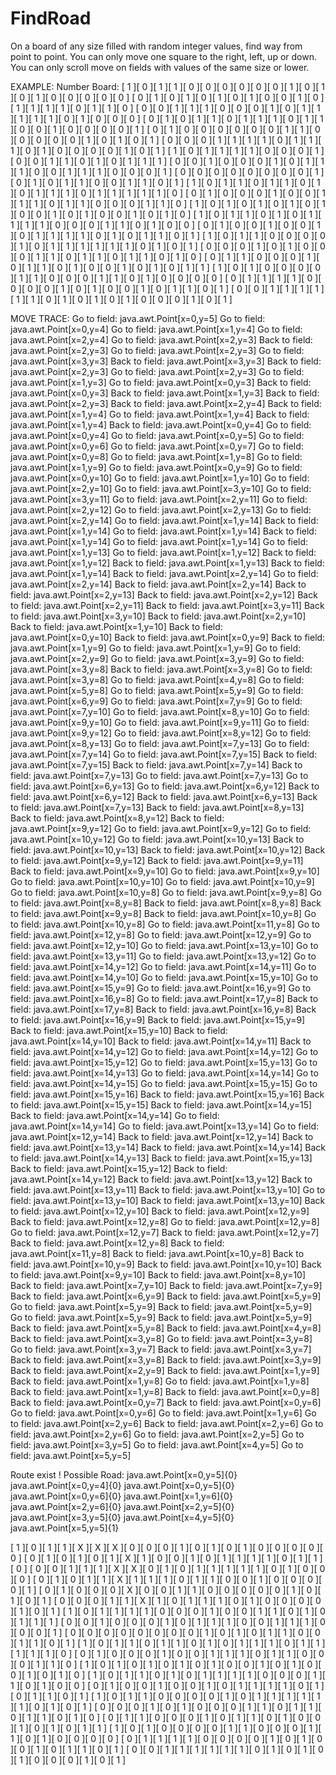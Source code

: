 # FindRoad
On a board of any size filled with random integer values, find way from point to point.
You can only move one square to the right, left, up or down. 
You can only scroll move on fields with values of the same size or lower.

EXAMPLE:
Number Board:
[ 1 ][ 0 ][ 1 ][ 1 ][ 0 ][ 0 ][ 0 ][ 0 ][ 0 ][ 0 ][ 1 ][ 0 ][ 1 ][ 0 ][ 1 ][ 0 ][ 0 ][ 0 ][ 0 ][ 0 ]
[ 0 ][ 1 ][ 0 ][ 1 ][ 0 ][ 1 ][ 0 ][ 1 ][ 0 ][ 0 ][ 1 ][ 0 ][ 1 ][ 1 ][ 1 ][ 1 ][ 0 ][ 1 ][ 1 ][ 0 ]
[ 0 ][ 0 ][ 1 ][ 1 ][ 1 ][ 0 ][ 0 ][ 0 ][ 1 ][ 0 ][ 1 ][ 1 ][ 1 ][ 1 ][ 1 ][ 0 ][ 1 ][ 0 ][ 0 ][ 0 ]
[ 0 ][ 1 ][ 0 ][ 1 ][ 1 ][ 0 ][ 1 ][ 1 ][ 1 ][ 0 ][ 1 ][ 1 ][ 0 ][ 0 ][ 1 ][ 0 ][ 0 ][ 0 ][ 0 ][ 1 ]
[ 0 ][ 1 ][ 0 ][ 0 ][ 0 ][ 0 ][ 0 ][ 0 ][ 1 ][ 1 ][ 0 ][ 0 ][ 0 ][ 0 ][ 0 ][ 1 ][ 0 ][ 1 ][ 0 ][ 1 ]
[ 0 ][ 0 ][ 0 ][ 1 ][ 1 ][ 1 ][ 1 ][ 0 ][ 1 ][ 1 ][ 1 ][ 0 ][ 1 ][ 0 ][ 0 ][ 0 ][ 0 ][ 1 ][ 0 ][ 1 ]
[ 1 ][ 0 ][ 1 ][ 1 ][ 1 ][ 1 ][ 0 ][ 0 ][ 0 ][ 1 ][ 0 ][ 0 ][ 1 ][ 1 ][ 0 ][ 1 ][ 0 ][ 1 ][ 1 ][ 1 ]
[ 0 ][ 0 ][ 1 ][ 0 ][ 0 ][ 0 ][ 1 ][ 0 ][ 1 ][ 1 ][ 1 ][ 0 ][ 0 ][ 1 ][ 1 ][ 1 ][ 0 ][ 0 ][ 0 ][ 1 ]
[ 0 ][ 0 ][ 0 ][ 0 ][ 0 ][ 0 ][ 0 ][ 0 ][ 1 ][ 0 ][ 1 ][ 0 ][ 1 ][ 1 ][ 0 ][ 0 ][ 1 ][ 1 ][ 0 ][ 1 ]
[ 1 ][ 0 ][ 1 ][ 1 ][ 0 ][ 1 ][ 1 ][ 0 ][ 1 ][ 0 ][ 1 ][ 1 ][ 1 ][ 0 ][ 1 ][ 1 ][ 1 ][ 1 ][ 1 ][ 0 ]
[ 0 ][ 1 ][ 0 ][ 0 ][ 0 ][ 1 ][ 0 ][ 0 ][ 1 ][ 1 ][ 1 ][ 0 ][ 1 ][ 1 ][ 0 ][ 0 ][ 0 ][ 1 ][ 1 ][ 0 ]
[ 1 ][ 0 ][ 1 ][ 0 ][ 1 ][ 0 ][ 1 ][ 0 ][ 1 ][ 0 ][ 0 ][ 1 ][ 0 ][ 1 ][ 0 ][ 0 ][ 1 ][ 0 ][ 1 ][ 0 ]
[ 1 ][ 0 ][ 1 ][ 1 ][ 0 ][ 1 ][ 0 ][ 1 ][ 1 ][ 1 ][ 1 ][ 0 ][ 0 ][ 0 ][ 1 ][ 1 ][ 0 ][ 1 ][ 0 ][ 0 ]
[ 0 ][ 1 ][ 0 ][ 0 ][ 1 ][ 0 ][ 0 ][ 1 ][ 0 ][ 1 ][ 1 ][ 1 ][ 1 ][ 0 ][ 1 ][ 0 ][ 1 ][ 1 ][ 0 ][ 1 ]
[ 1 ][ 0 ][ 1 ][ 1 ][ 0 ][ 0 ][ 0 ][ 0 ][ 1 ][ 0 ][ 1 ][ 1 ][ 1 ][ 1 ][ 1 ][ 1 ][ 0 ][ 1 ][ 0 ][ 1 ]
[ 0 ][ 0 ][ 0 ][ 1 ][ 0 ][ 1 ][ 0 ][ 0 ][ 0 ][ 1 ][ 1 ][ 0 ][ 1 ][ 1 ][ 0 ][ 1 ][ 1 ][ 0 ][ 1 ][ 0 ]
[ 0 ][ 1 ][ 1 ][ 0 ][ 0 ][ 0 ][ 1 ][ 0 ][ 1 ][ 1 ][ 0 ][ 1 ][ 0 ][ 0 ][ 1 ][ 0 ][ 1 ][ 0 ][ 1 ][ 1 ]
[ 1 ][ 0 ][ 1 ][ 0 ][ 0 ][ 0 ][ 0 ][ 1 ][ 1 ][ 0 ][ 0 ][ 0 ][ 1 ][ 1 ][ 0 ][ 1 ][ 0 ][ 0 ][ 0 ][ 0 ]
[ 0 ][ 1 ][ 1 ][ 1 ][ 1 ][ 0 ][ 0 ][ 0 ][ 0 ][ 1 ][ 0 ][ 1 ][ 0 ][ 0 ][ 1 ][ 0 ][ 1 ][ 1 ][ 0 ][ 1 ]
[ 0 ][ 0 ][ 1 ][ 1 ][ 1 ][ 1 ][ 1 ][ 1 ][ 0 ][ 1 ][ 0 ][ 1 ][ 0 ][ 1 ][ 0 ][ 0 ][ 0 ][ 1 ][ 0 ][ 1 ]


MOVE TRACE:
Go to field: java.awt.Point[x=0,y=5]
Go to field: java.awt.Point[x=0,y=4]
Go to field: java.awt.Point[x=1,y=4]
Go to field: java.awt.Point[x=2,y=4]
Go to field: java.awt.Point[x=2,y=3]
Back to field: java.awt.Point[x=2,y=3]
Go to field: java.awt.Point[x=2,y=3]
Go to field: java.awt.Point[x=3,y=3]
Back to field: java.awt.Point[x=3,y=3]
Back to field: java.awt.Point[x=2,y=3]
Go to field: java.awt.Point[x=2,y=3]
Go to field: java.awt.Point[x=1,y=3]
Go to field: java.awt.Point[x=0,y=3]
Back to field: java.awt.Point[x=0,y=3]
Back to field: java.awt.Point[x=1,y=3]
Back to field: java.awt.Point[x=2,y=3]
Back to field: java.awt.Point[x=2,y=4]
Back to field: java.awt.Point[x=1,y=4]
Go to field: java.awt.Point[x=1,y=4]
Back to field: java.awt.Point[x=1,y=4]
Back to field: java.awt.Point[x=0,y=4]
Go to field: java.awt.Point[x=0,y=4]
Go to field: java.awt.Point[x=0,y=5]
Go to field: java.awt.Point[x=0,y=6]
Go to field: java.awt.Point[x=0,y=7]
Go to field: java.awt.Point[x=0,y=8]
Go to field: java.awt.Point[x=1,y=8]
Go to field: java.awt.Point[x=1,y=9]
Go to field: java.awt.Point[x=0,y=9]
Go to field: java.awt.Point[x=0,y=10]
Go to field: java.awt.Point[x=1,y=10]
Go to field: java.awt.Point[x=2,y=10]
Go to field: java.awt.Point[x=3,y=10]
Go to field: java.awt.Point[x=3,y=11]
Go to field: java.awt.Point[x=2,y=11]
Go to field: java.awt.Point[x=2,y=12]
Go to field: java.awt.Point[x=2,y=13]
Go to field: java.awt.Point[x=2,y=14]
Go to field: java.awt.Point[x=1,y=14]
Back to field: java.awt.Point[x=1,y=14]
Go to field: java.awt.Point[x=1,y=14]
Back to field: java.awt.Point[x=1,y=14]
Go to field: java.awt.Point[x=1,y=14]
Go to field: java.awt.Point[x=1,y=13]
Go to field: java.awt.Point[x=1,y=12]
Back to field: java.awt.Point[x=1,y=12]
Back to field: java.awt.Point[x=1,y=13]
Back to field: java.awt.Point[x=1,y=14]
Back to field: java.awt.Point[x=2,y=14]
Go to field: java.awt.Point[x=2,y=14]
Back to field: java.awt.Point[x=2,y=14]
Back to field: java.awt.Point[x=2,y=13]
Back to field: java.awt.Point[x=2,y=12]
Back to field: java.awt.Point[x=2,y=11]
Back to field: java.awt.Point[x=3,y=11]
Back to field: java.awt.Point[x=3,y=10]
Back to field: java.awt.Point[x=2,y=10]
Back to field: java.awt.Point[x=1,y=10]
Back to field: java.awt.Point[x=0,y=10]
Back to field: java.awt.Point[x=0,y=9]
Back to field: java.awt.Point[x=1,y=9]
Go to field: java.awt.Point[x=1,y=9]
Go to field: java.awt.Point[x=2,y=9]
Go to field: java.awt.Point[x=3,y=9]
Go to field: java.awt.Point[x=3,y=8]
Back to field: java.awt.Point[x=3,y=8]
Go to field: java.awt.Point[x=3,y=8]
Go to field: java.awt.Point[x=4,y=8]
Go to field: java.awt.Point[x=5,y=8]
Go to field: java.awt.Point[x=5,y=9]
Go to field: java.awt.Point[x=6,y=9]
Go to field: java.awt.Point[x=7,y=9]
Go to field: java.awt.Point[x=7,y=10]
Go to field: java.awt.Point[x=8,y=10]
Go to field: java.awt.Point[x=9,y=10]
Go to field: java.awt.Point[x=9,y=11]
Go to field: java.awt.Point[x=9,y=12]
Go to field: java.awt.Point[x=8,y=12]
Go to field: java.awt.Point[x=8,y=13]
Go to field: java.awt.Point[x=7,y=13]
Go to field: java.awt.Point[x=7,y=14]
Go to field: java.awt.Point[x=7,y=15]
Back to field: java.awt.Point[x=7,y=15]
Back to field: java.awt.Point[x=7,y=14]
Back to field: java.awt.Point[x=7,y=13]
Go to field: java.awt.Point[x=7,y=13]
Go to field: java.awt.Point[x=6,y=13]
Go to field: java.awt.Point[x=6,y=12]
Back to field: java.awt.Point[x=6,y=12]
Back to field: java.awt.Point[x=6,y=13]
Back to field: java.awt.Point[x=7,y=13]
Back to field: java.awt.Point[x=8,y=13]
Back to field: java.awt.Point[x=8,y=12]
Back to field: java.awt.Point[x=9,y=12]
Go to field: java.awt.Point[x=9,y=12]
Go to field: java.awt.Point[x=10,y=12]
Go to field: java.awt.Point[x=10,y=13]
Back to field: java.awt.Point[x=10,y=13]
Back to field: java.awt.Point[x=10,y=12]
Back to field: java.awt.Point[x=9,y=12]
Back to field: java.awt.Point[x=9,y=11]
Back to field: java.awt.Point[x=9,y=10]
Go to field: java.awt.Point[x=9,y=10]
Go to field: java.awt.Point[x=10,y=10]
Go to field: java.awt.Point[x=10,y=9]
Go to field: java.awt.Point[x=10,y=8]
Go to field: java.awt.Point[x=9,y=8]
Go to field: java.awt.Point[x=8,y=8]
Back to field: java.awt.Point[x=8,y=8]
Back to field: java.awt.Point[x=9,y=8]
Back to field: java.awt.Point[x=10,y=8]
Go to field: java.awt.Point[x=10,y=8]
Go to field: java.awt.Point[x=11,y=8]
Go to field: java.awt.Point[x=12,y=8]
Go to field: java.awt.Point[x=12,y=9]
Go to field: java.awt.Point[x=12,y=10]
Go to field: java.awt.Point[x=13,y=10]
Go to field: java.awt.Point[x=13,y=11]
Go to field: java.awt.Point[x=13,y=12]
Go to field: java.awt.Point[x=14,y=12]
Go to field: java.awt.Point[x=14,y=11]
Go to field: java.awt.Point[x=14,y=10]
Go to field: java.awt.Point[x=15,y=10]
Go to field: java.awt.Point[x=15,y=9]
Go to field: java.awt.Point[x=16,y=9]
Go to field: java.awt.Point[x=16,y=8]
Go to field: java.awt.Point[x=17,y=8]
Back to field: java.awt.Point[x=17,y=8]
Back to field: java.awt.Point[x=16,y=8]
Back to field: java.awt.Point[x=16,y=9]
Back to field: java.awt.Point[x=15,y=9]
Back to field: java.awt.Point[x=15,y=10]
Back to field: java.awt.Point[x=14,y=10]
Back to field: java.awt.Point[x=14,y=11]
Back to field: java.awt.Point[x=14,y=12]
Go to field: java.awt.Point[x=14,y=12]
Go to field: java.awt.Point[x=15,y=12]
Go to field: java.awt.Point[x=15,y=13]
Go to field: java.awt.Point[x=14,y=13]
Go to field: java.awt.Point[x=14,y=14]
Go to field: java.awt.Point[x=14,y=15]
Go to field: java.awt.Point[x=15,y=15]
Go to field: java.awt.Point[x=15,y=16]
Back to field: java.awt.Point[x=15,y=16]
Back to field: java.awt.Point[x=15,y=15]
Back to field: java.awt.Point[x=14,y=15]
Back to field: java.awt.Point[x=14,y=14]
Go to field: java.awt.Point[x=14,y=14]
Go to field: java.awt.Point[x=13,y=14]
Go to field: java.awt.Point[x=12,y=14]
Back to field: java.awt.Point[x=12,y=14]
Back to field: java.awt.Point[x=13,y=14]
Back to field: java.awt.Point[x=14,y=14]
Back to field: java.awt.Point[x=14,y=13]
Back to field: java.awt.Point[x=15,y=13]
Back to field: java.awt.Point[x=15,y=12]
Back to field: java.awt.Point[x=14,y=12]
Back to field: java.awt.Point[x=13,y=12]
Back to field: java.awt.Point[x=13,y=11]
Back to field: java.awt.Point[x=13,y=10]
Go to field: java.awt.Point[x=13,y=10]
Back to field: java.awt.Point[x=13,y=10]
Back to field: java.awt.Point[x=12,y=10]
Back to field: java.awt.Point[x=12,y=9]
Back to field: java.awt.Point[x=12,y=8]
Go to field: java.awt.Point[x=12,y=8]
Go to field: java.awt.Point[x=12,y=7]
Back to field: java.awt.Point[x=12,y=7]
Back to field: java.awt.Point[x=12,y=8]
Back to field: java.awt.Point[x=11,y=8]
Back to field: java.awt.Point[x=10,y=8]
Back to field: java.awt.Point[x=10,y=9]
Back to field: java.awt.Point[x=10,y=10]
Back to field: java.awt.Point[x=9,y=10]
Back to field: java.awt.Point[x=8,y=10]
Back to field: java.awt.Point[x=7,y=10]
Back to field: java.awt.Point[x=7,y=9]
Back to field: java.awt.Point[x=6,y=9]
Back to field: java.awt.Point[x=5,y=9]
Go to field: java.awt.Point[x=5,y=9]
Back to field: java.awt.Point[x=5,y=9]
Go to field: java.awt.Point[x=5,y=9]
Back to field: java.awt.Point[x=5,y=9]
Back to field: java.awt.Point[x=5,y=8]
Back to field: java.awt.Point[x=4,y=8]
Back to field: java.awt.Point[x=3,y=8]
Go to field: java.awt.Point[x=3,y=8]
Go to field: java.awt.Point[x=3,y=7]
Back to field: java.awt.Point[x=3,y=7]
Back to field: java.awt.Point[x=3,y=8]
Back to field: java.awt.Point[x=3,y=9]
Back to field: java.awt.Point[x=2,y=9]
Back to field: java.awt.Point[x=1,y=9]
Back to field: java.awt.Point[x=1,y=8]
Go to field: java.awt.Point[x=1,y=8]
Back to field: java.awt.Point[x=1,y=8]
Back to field: java.awt.Point[x=0,y=8]
Back to field: java.awt.Point[x=0,y=7]
Back to field: java.awt.Point[x=0,y=6]
Go to field: java.awt.Point[x=0,y=6]
Go to field: java.awt.Point[x=1,y=6]
Go to field: java.awt.Point[x=2,y=6]
Back to field: java.awt.Point[x=2,y=6]
Go to field: java.awt.Point[x=2,y=6]
Go to field: java.awt.Point[x=2,y=5]
Go to field: java.awt.Point[x=3,y=5]
Go to field: java.awt.Point[x=4,y=5]
Go to field: java.awt.Point[x=5,y=5]


Route exist !
Possible Road:
java.awt.Point[x=0,y=5]{0}
java.awt.Point[x=0,y=4]{0}
java.awt.Point[x=0,y=5]{0}
java.awt.Point[x=0,y=6]{0}
java.awt.Point[x=1,y=6]{0}
java.awt.Point[x=2,y=6]{0}
java.awt.Point[x=2,y=5]{0}
java.awt.Point[x=3,y=5]{0}
java.awt.Point[x=4,y=5]{0}
java.awt.Point[x=5,y=5]{1}

[ 1 ][ 0 ][ 1 ][ 1 ][ X ][ X ][ X ][ 0 ][ 0 ][ 0 ][ 1 ][ 0 ][ 1 ][ 0 ][ 1 ][ 0 ][ 0 ][ 0 ][ 0 ][ 0 ]
[ 0 ][ 1 ][ 0 ][ 1 ][ 0 ][ 1 ][ X ][ 1 ][ 0 ][ 0 ][ 1 ][ 0 ][ 1 ][ 1 ][ 1 ][ 1 ][ 0 ][ 1 ][ 1 ][ 0 ]
[ 0 ][ 0 ][ 1 ][ 1 ][ 1 ][ X ][ X ][ 0 ][ 1 ][ 0 ][ 1 ][ 1 ][ 1 ][ 1 ][ 1 ][ 0 ][ 1 ][ 0 ][ 0 ][ 0 ]
[ 0 ][ 1 ][ 0 ][ 1 ][ 1 ][ X ][ 1 ][ 1 ][ 1 ][ 0 ][ 1 ][ 1 ][ 0 ][ 0 ][ 1 ][ 0 ][ 0 ][ 0 ][ 0 ][ 1 ]
[ 0 ][ 1 ][ 0 ][ 0 ][ 0 ][ X ][ 0 ][ 0 ][ 1 ][ 1 ][ 0 ][ 0 ][ 0 ][ 0 ][ 0 ][ 1 ][ 0 ][ 1 ][ 0 ][ 1 ]
[ 0 ][ 0 ][ 0 ][ 1 ][ 1 ][ X ][ 1 ][ 0 ][ 1 ][ 1 ][ 1 ][ 0 ][ 1 ][ 0 ][ 0 ][ 0 ][ 0 ][ 1 ][ 0 ][ 1 ]
[ 1 ][ 0 ][ 1 ][ 1 ][ 1 ][ 1 ][ 0 ][ 0 ][ 0 ][ 1 ][ 0 ][ 0 ][ 1 ][ 1 ][ 0 ][ 1 ][ 0 ][ 1 ][ 1 ][ 1 ]
[ 0 ][ 0 ][ 1 ][ 0 ][ 0 ][ 0 ][ 1 ][ 0 ][ 1 ][ 1 ][ 1 ][ 0 ][ 0 ][ 1 ][ 1 ][ 1 ][ 0 ][ 0 ][ 0 ][ 1 ]
[ 0 ][ 0 ][ 0 ][ 0 ][ 0 ][ 0 ][ 0 ][ 0 ][ 1 ][ 0 ][ 1 ][ 0 ][ 1 ][ 1 ][ 0 ][ 0 ][ 1 ][ 1 ][ 0 ][ 1 ]
[ 1 ][ 0 ][ 1 ][ 1 ][ 0 ][ 1 ][ 1 ][ 0 ][ 1 ][ 0 ][ 1 ][ 1 ][ 1 ][ 0 ][ 1 ][ 1 ][ 1 ][ 1 ][ 1 ][ 0 ]
[ 0 ][ 1 ][ 0 ][ 0 ][ 0 ][ 1 ][ 0 ][ 0 ][ 1 ][ 1 ][ 1 ][ 0 ][ 1 ][ 1 ][ 0 ][ 0 ][ 0 ][ 1 ][ 1 ][ 0 ]
[ 1 ][ 0 ][ 1 ][ 0 ][ 1 ][ 0 ][ 1 ][ 0 ][ 1 ][ 0 ][ 0 ][ 1 ][ 0 ][ 1 ][ 0 ][ 0 ][ 1 ][ 0 ][ 1 ][ 0 ]
[ 1 ][ 0 ][ 1 ][ 1 ][ 0 ][ 1 ][ 0 ][ 1 ][ 1 ][ 1 ][ 1 ][ 0 ][ 0 ][ 0 ][ 1 ][ 1 ][ 0 ][ 1 ][ 0 ][ 0 ]
[ 0 ][ 1 ][ 0 ][ 0 ][ 1 ][ 0 ][ 0 ][ 1 ][ 0 ][ 1 ][ 1 ][ 1 ][ 1 ][ 0 ][ 1 ][ 0 ][ 1 ][ 1 ][ 0 ][ 1 ]
[ 1 ][ 0 ][ 1 ][ 1 ][ 0 ][ 0 ][ 0 ][ 0 ][ 1 ][ 0 ][ 1 ][ 1 ][ 1 ][ 1 ][ 1 ][ 1 ][ 0 ][ 1 ][ 0 ][ 1 ]
[ 0 ][ 0 ][ 0 ][ 1 ][ 0 ][ 1 ][ 0 ][ 0 ][ 0 ][ 1 ][ 1 ][ 0 ][ 1 ][ 1 ][ 0 ][ 1 ][ 1 ][ 0 ][ 1 ][ 0 ]
[ 0 ][ 1 ][ 1 ][ 0 ][ 0 ][ 0 ][ 1 ][ 0 ][ 1 ][ 1 ][ 0 ][ 1 ][ 0 ][ 0 ][ 1 ][ 0 ][ 1 ][ 0 ][ 1 ][ 1 ]
[ 1 ][ 0 ][ 1 ][ 0 ][ 0 ][ 0 ][ 0 ][ 1 ][ 1 ][ 0 ][ 0 ][ 0 ][ 1 ][ 1 ][ 0 ][ 1 ][ 0 ][ 0 ][ 0 ][ 0 ]
[ 0 ][ 1 ][ 1 ][ 1 ][ 1 ][ 0 ][ 0 ][ 0 ][ 0 ][ 1 ][ 0 ][ 1 ][ 0 ][ 0 ][ 1 ][ 0 ][ 1 ][ 1 ][ 0 ][ 1 ]
[ 0 ][ 0 ][ 1 ][ 1 ][ 1 ][ 1 ][ 1 ][ 1 ][ 0 ][ 1 ][ 0 ][ 1 ][ 0 ][ 1 ][ 0 ][ 0 ][ 0 ][ 1 ][ 0 ][ 1 ]


